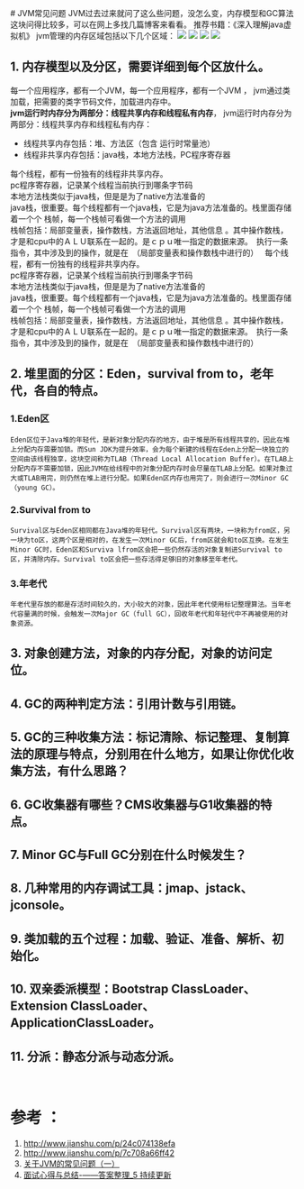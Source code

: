# JVM常见问题
JVM过去过来就问了这么些问题，没怎么变，内存模型和GC算法这块问得比较多，可以在网上多找几篇博客来看看。 
推荐书籍：《深入理解java虚拟机》
jvm管理的内存区域包括以下几个区域：
![](http://img.blog.csdn.net/20160530222930189)
![](http://img.blog.csdn.net/20160426220340542)
![](http://img.blog.csdn.net/20160426220403907)
![](http://img.blog.csdn.net/20160426220420314)
## 1. 内存模型以及分区，需要详细到每个区放什么。 
  每一个应用程序，都有一个JVM，每一个应用程序，都有一个JVM ， jvm通过类加载，把需要的类字节码文件，加载进内存中。   
  **jvm运行时内存分为两部分：线程共享内存和线程私有内存**，
  jvm运行时内存分为两部分：线程共享内存和线程私有内存：
  - 线程共享内存包括：堆、方法区（包含 运行时常量池）
  - 线程非共享内存包括：java栈，本地方法栈，PC程序寄存器 
  
  每个线程，都有一份独有的线程非共享内存。  
pc程序寄存器，记录某个线程当前执行到哪条字节码  
本地方法栈类似于java栈，但是是为了native方法准备的  
java栈，很重要。每个线程都有一个java栈，它是为java方法准备的。栈里面存储着一个个 栈帧，每一个栈帧可看做一个方法的调用  
栈帧包括：局部变量表，操作数栈，方法返回地址，其他信息 。其中操作数栈，才是和cpu中的ＡＬＵ联系在一起的。是ｃｐｕ唯一指定的数据来源。　执行一条指令，其中涉及到的操作，就是在　（局部变量表和操作数栈中进行的）  
每个线程，都有一份独有的线程非共享内存。   
pc程序寄存器，记录某个线程当前执行到哪条字节码  
本地方法栈类似于java栈，但是是为了native方法准备的  
java栈，很重要。每个线程都有一个java栈，它是为java方法准备的。栈里面存储着一个个 栈帧，每一个栈帧可看做一个方法的调用  
栈帧包括：局部变量表，操作数栈，方法返回地址，其他信息 。其中操作数栈，才是和cpu中的ＡＬＵ联系在一起的。是ｃｐｕ唯一指定的数据来源。　执行一条指令，其中涉及到的操作，就是在　（局部变量表和操作数栈中进行的）

## 2. 堆里面的分区：Eden，survival from to，老年代，各自的特点。 
### 1.Eden区  
    Eden区位于Java堆的年轻代，是新对象分配内存的地方，由于堆是所有线程共享的，因此在堆上分配内存需要加锁。而Sun JDK为提升效率，会为每个新建的线程在Eden上分配一块独立的空间由该线程独享，这块空间称为TLAB（Thread Local Allocation Buffer）。在TLAB上分配内存不需要加锁，因此JVM在给线程中的对象分配内存时会尽量在TLAB上分配。如果对象过大或TLAB用完，则仍然在堆上进行分配。如果Eden区内存也用完了，则会进行一次Minor GC（young GC）。
### 2.Survival from to  
    Survival区与Eden区相同都在Java堆的年轻代。Survival区有两块，一块称为from区，另一块为to区，这两个区是相对的，在发生一次Minor GC后，from区就会和to区互换。在发生Minor GC时，Eden区和Surviva lfrom区会把一些仍然存活的对象复制进Survival to区，并清除内存。Survival to区会把一些存活得足够旧的对象移至年老代。
### 3.年老代  
    年老代里存放的都是存活时间较久的，大小较大的对象，因此年老代使用标记整理算法。当年老代容量满的时候，会触发一次Major GC（full GC），回收年老代和年轻代中不再被使用的对象资源。
## 3. 对象创建方法，对象的内存分配，对象的访问定位。

## 4. GC的两种判定方法：引用计数与引用链。 
## 5. GC的三种收集方法：标记清除、标记整理、复制算法的原理与特点，分别用在什么地方，如果让你优化收集方法，有什么思路？ 
## 6. GC收集器有哪些？CMS收集器与G1收集器的特点。 
## 7. Minor GC与Full GC分别在什么时候发生？ 
## 8. 几种常用的内存调试工具：jmap、jstack、jconsole。 
## 9. 类加载的五个过程：加载、验证、准备、解析、初始化。 
## 10. 双亲委派模型：Bootstrap ClassLoader、Extension ClassLoader、ApplicationClassLoader。 
## 11. 分派：静态分派与动态分派。 

 
 
# 参考 ：
1. http://www.jianshu.com/p/24c074138efa
2. http://www.jianshu.com/p/7c708a66ff42
3. [关于JVM的常见问题（一）](http://blog.csdn.net/superxlcr/article/details/50995679)
4. [面试心得与总结-——答案整理_5 持续更新](http://fjding.iteye.com/blog/2319808)
